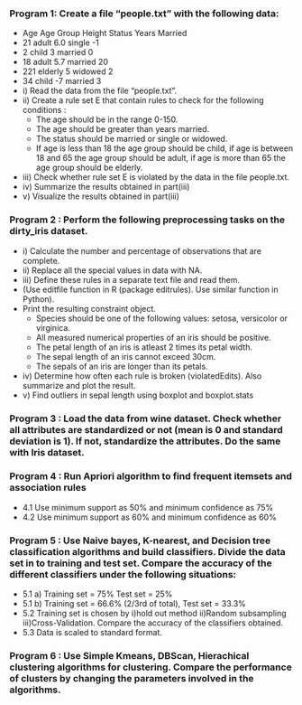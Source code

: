 
### Program 1: Create a file “people.txt” with the following data:
- Age	Age Group	Height	Status	Years Married
- 21	adult	6.0	single	-1
- 2	child	3	married	0
- 18	adult	5.7	married	20
- 221	elderly	5	widowed	2
- 34	child	-7	married	3
- i) Read the data from the file “people.txt”.
- ii) Create a rule set E that contain rules to check for the following conditions :
  - The age should be in the range 0-150.
  - The age should be greater than years married.
  - The status should be married or single or widowed.
  - If age is less than 18 the age group should be child, if age is between 18 and 65 the age group should be adult, if age is more than 65 the age group should be elderly.
- iii) Check whether rule set E is violated by the data in the file people.txt.
- iv) Summarize the results obtained in part(iii)
- v) Visualize the results obtained in part(iii)

### Program 2 : Perform the following preprocessing tasks on the dirty_iris dataset.
- i) Calculate the number and percentage of observations that are complete.
- ii) Replace all the special values in data with NA.
- iii) Define these rules in a separate text file and read them.
- (Use editfile function in R (package editrules). Use similar function in Python).
- Print the resulting constraint object.
  - Species should be one of the following values: setosa, versicolor or virginica.
  - All measured numerical properties of an iris should be positive.
  - The petal length of an iris is atleast 2 times its petal width.
  - The sepal length of an iris cannot exceed 30cm.
  - The sepals of an iris are longer than its petals.
- iv) Determine how often each rule is broken (violatedEdits). Also summarize and plot the result.
- v) Find outliers in sepal length using boxplot and boxplot.stats

### Program 3 : Load the data from wine dataset. Check whether all attributes are standardized or not (mean is 0 and standard deviation is 1). If not, standardize the attributes. Do the same with Iris dataset.

### Program 4 : Run Apriori algorithm to find frequent itemsets and association rules
- 4.1 Use minimum support as 50% and minimum confidence as 75%
- 4.2 Use minimum support as 60% and minimum confidence as 60%

### Program 5 : Use Naive bayes, K-nearest, and Decision tree classification algorithms and build classifiers. Divide the data set in to training and test set. Compare the accuracy of the different classifiers under the following situations:
- 5.1 a) Training set = 75% Test set = 25%
- 5.1 b) Training set = 66.6% (2/3rd of total), Test set = 33.3%
- 5.2 Training set is chosen by i)hold out method ii)Random subsampling iii)Cross-Validation. Compare the accuracy of the classifiers obtained.
- 5.3 Data is scaled to standard format.

### Program 6 : Use Simple Kmeans, DBScan, Hierachical clustering algorithms for clustering. Compare the performance of clusters by changing the parameters involved in the algorithms.
